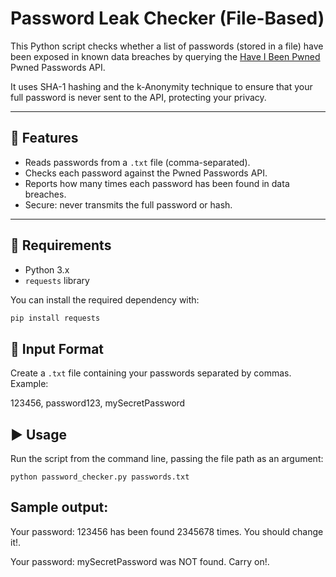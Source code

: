 # Password Leak Checker (File-Based)

This Python script checks whether a list of passwords (stored in a file) have been exposed in known data breaches by querying the [Have I Been Pwned](https://haveibeenpwned.com/API/v3#PwnedPasswords) Pwned Passwords API.

It uses SHA-1 hashing and the k-Anonymity technique to ensure that your full password is never sent to the API, protecting your privacy.

---

## 🔧 Features

- Reads passwords from a `.txt` file (comma-separated).
- Checks each password against the Pwned Passwords API.
- Reports how many times each password has been found in data breaches.
- Secure: never transmits the full password or hash.

---

## 🧰 Requirements

- Python 3.x
- `requests` library

You can install the required dependency with:

```bash
pip install requests
```

## 📄 Input Format
Create a `.txt` file containing your passwords separated by commas.
Example:

123456, password123, mySecretPassword

## ▶️ Usage
Run the script from the command line, passing the file path as an argument:
```
python password_checker.py passwords.txt
```
## Sample output:
Your password: 123456 has been found 2345678 times. You should change it!.

Your password: mySecretPassword was NOT found. Carry on!.
